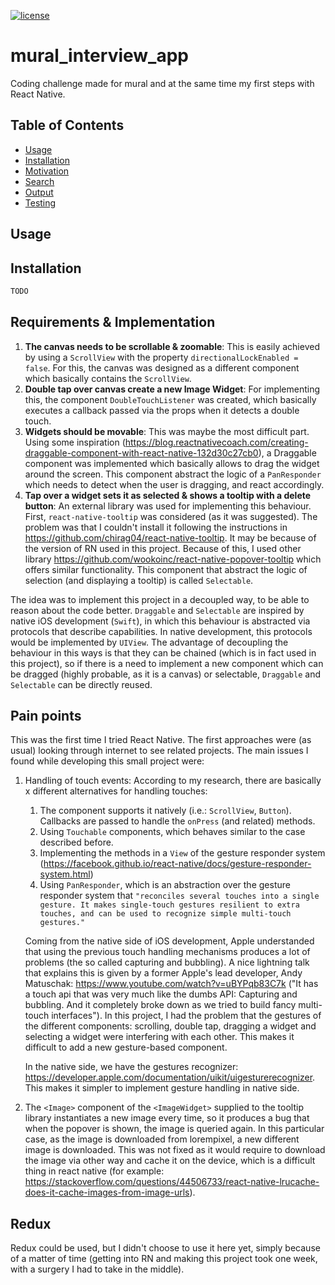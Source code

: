 [![license](https://img.shields.io/github/license/mashape/apistatus.svg)](https://opensource.org/licenses/MIT)

# mural_interview_app

Coding challenge made for mural and at the same time my first steps with React Native.

## Table of Contents
  * [Usage](#usage)
  * [Installation](#installation)
  * [Motivation](#motivation)
  * [Search](#search)
  * [Output](#output)
  * [Testing](#testing)

## Usage


## Installation
```sh
TODO
```

## Requirements & Implementation

1. **The canvas needs to be scrollable & zoomable**: This is easily achieved by using a `ScrollView` with the property `directionalLockEnabled = false`. For this, the canvas was designed as a different component which basically contains the `ScrollView`.
2. **Double tap over canvas create a new Image Widget**: For implementing this, the component `DoubleTouchListener` was created, which basically executes a callback passed via the props when it detects a double touch.
3. **Widgets should be movable**: This was maybe the most difficult part. Using some inspiration (https://blog.reactnativecoach.com/creating-draggable-component-with-react-native-132d30c27cb0), a Draggable component was implemented which basically allows to drag the widget around the screen. This component abstract the logic of a `PanResponder` which needs to detect when the user is dragging, and react accordingly.
4. **Tap over a widget sets it as selected & shows a tooltip with a delete button**: An external library was used for implementing this behaviour. First, `react-native-tooltip` was considered (as it was suggested). The problem was that I couldn't install it following the instructions in https://github.com/chirag04/react-native-tooltip. It may be because of the version of RN used in this project. Because of this, I used other library https://github.com/wookoinc/react-native-popover-tooltip which offers similar functionality. This component that abstract the logic of selection (and displaying a tooltip) is called `Selectable`.

The idea was to implement this project in a decoupled way, to be able to reason about the code better. `Draggable` and `Selectable` are inspired by native iOS development (`Swift`), in which this behaviour is abstracted via protocols that describe capabilities. In native development, this protocols would be implemented by `UIView`. The advantage of decoupling the behaviour in this ways is that they can be chained (which is in fact used in this project), so if there is a need to implement a new component which can be dragged (highly probable, as it is a canvas) or selectable, `Draggable` and `Selectable` can be directly reused.

## Pain points
This was the first time I tried React Native. The first approaches were (as usual) looking through internet to see related projects. The main issues I found while developing this small project were:

1. Handling of touch events: According to my research, there are basically x different alternatives for handling touches:
    1. The component supports it natively (i.e.: `ScrollView`, `Button`). Callbacks are passed to handle the `onPress` (and related) methods.
    2. Using `Touchable` components, which behaves similar to the case described before.
    3. Implementing the methods in a `View` of the gesture responder system (https://facebook.github.io/react-native/docs/gesture-responder-system.html)
    4. Using `PanResponder`, which is an abstraction over the gesture responder system that `"reconciles several touches into a single gesture. It makes single-touch gestures resilient to extra touches, and can be used to recognize simple multi-touch gestures."`

    Coming from the native side of iOS development, Apple understanded that using the previous touch handling mechanisms produces a lot of problems (the so called capturing and bubbling). A nice lightning talk that explains this is given by a former Apple's lead developer, Andy Matuschak: https://www.youtube.com/watch?v=uBYPqb83C7k ("It has a touch api that was very much like the dumbs API: Capturing and bubbling. And it completely broke down as we tried to build fancy multi-touch interfaces"). In this project, I had the problem that the gestures of the different components: scrolling, double tap, dragging a widget and selecting a widget were interfering with each other. This makes it difficult to add a new gesture-based component. 

    In the native side, we have the gestures recognizer: https://developer.apple.com/documentation/uikit/uigesturerecognizer. This makes it simpler to implement gesture handling in native side.

2. The `<Image>` component of the `<ImageWidget>` supplied to the tooltip library instantiates a new image every time, so it produces a bug that when the popover is shown, the image is queried again. In this particular case, as the image is downloaded from lorempixel, a new different image is downloaded. This was not fixed as it would require to download the image via other way and cache it on the device, which is a difficult thing in react native (for example: https://stackoverflow.com/questions/44506733/react-native-lrucache-does-it-cache-images-from-image-urls). 


## Redux
Redux could be used, but I didn't choose to use it here yet, simply because of a matter of time (getting into RN and making this project took one week, with a surgery I had to take in the middle).
